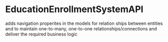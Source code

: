 # EducationEnrollmentSystemAPI

adds navigation properites in the models for relation ships between entities and to maintain one-to-many, one-to-one relationships/connections and deliver the required business logic 
